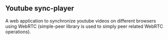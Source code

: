## Youtube sync-player

A web application to synchronize youtube videos on different browsers using WebRTC (simple-peer library is used to simply peer related WebRTC operations).
